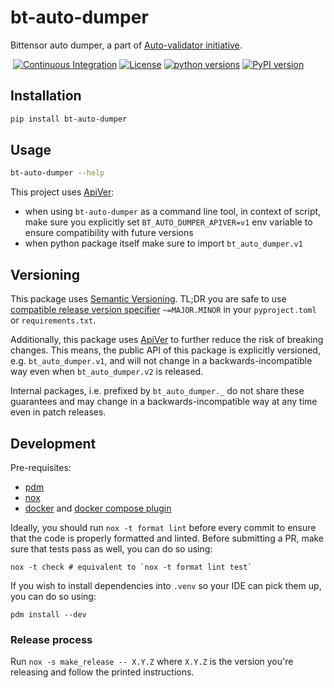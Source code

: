 # bt-auto-dumper

Bittensor auto dumper, a part of [Auto-validator initiative](https://github.com/bactensor/auto-validator).

&nbsp;[![Continuous Integration](https://github.com/backend-developers-ltd/bt-auto-dumper/workflows/Continuous%20Integration/badge.svg)](https://github.com/backend-developers-ltd/bt-auto-dumper/actions?query=workflow%3A%22Continuous+Integration%22)&nbsp;[![License](https://img.shields.io/pypi/l/bt_auto_dumper.svg?label=License)](https://pypi.python.org/pypi/bt_auto_dumper)&nbsp;[![python versions](https://img.shields.io/pypi/pyversions/bt_auto_dumper.svg?label=python%20versions)](https://pypi.python.org/pypi/bt_auto_dumper)&nbsp;[![PyPI version](https://img.shields.io/pypi/v/bt_auto_dumper.svg?label=PyPI%20version)](https://pypi.python.org/pypi/bt_auto_dumper)

## Installation

```bash
pip install bt-auto-dumper
```

## Usage


```bash
bt-auto-dumper --help
```

This project uses [ApiVer](https://github.com/reef-technologies/apiver):
* when using `bt-auto-dumper` as a command line tool, in context of script, make sure you explicitly set `BT_AUTO_DUMPER_APIVER=v1` env variable to ensure compatibility with future versions
* when python package itself make sure to import `bt_auto_dumper.v1`

## Versioning

This package uses [Semantic Versioning](https://semver.org/spec/v2.0.0.html).
TL;DR you are safe to use [compatible release version specifier](https://packaging.python.org/en/latest/specifications/version-specifiers/#compatible-release) `~=MAJOR.MINOR` in your `pyproject.toml` or `requirements.txt`.

Additionally, this package uses [ApiVer](https://www.youtube.com/watch?v=FgcoAKchPjk) to further reduce the risk of breaking changes.
This means, the public API of this package is explicitly versioned, e.g. `bt_auto_dumper.v1`, and will not change in a backwards-incompatible way even when `bt_auto_dumper.v2` is released.

Internal packages, i.e. prefixed by `bt_auto_dumper._` do not share these guarantees and may change in a backwards-incompatible way at any time even in patch releases.


## Development


Pre-requisites:
- [pdm](https://pdm.fming.dev/)
- [nox](https://nox.thea.codes/en/stable/)
- [docker](https://www.docker.com/) and [docker compose plugin](https://docs.docker.com/compose/)


Ideally, you should run `nox -t format lint` before every commit to ensure that the code is properly formatted and linted.
Before submitting a PR, make sure that tests pass as well, you can do so using:
```
nox -t check # equivalent to `nox -t format lint test`
```

If you wish to install dependencies into `.venv` so your IDE can pick them up, you can do so using:
```
pdm install --dev
```

### Release process

Run `nox -s make_release -- X.Y.Z` where `X.Y.Z` is the version you're releasing and follow the printed instructions.
